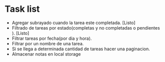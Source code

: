 # Task list

- Agregar subrayado cuando la tarea este completada. [Listo]
- Filtrado de tareas por estado(completas y no completadas o pendientes ). [Listo] 
- Filtrar tareas por fecha(por dia y hora).
- Filtrar por un nombre de una tarea.
- Si se llega a determinada cantidad de tareas hacer una paginacion.
- Almacenar notas en local storage 